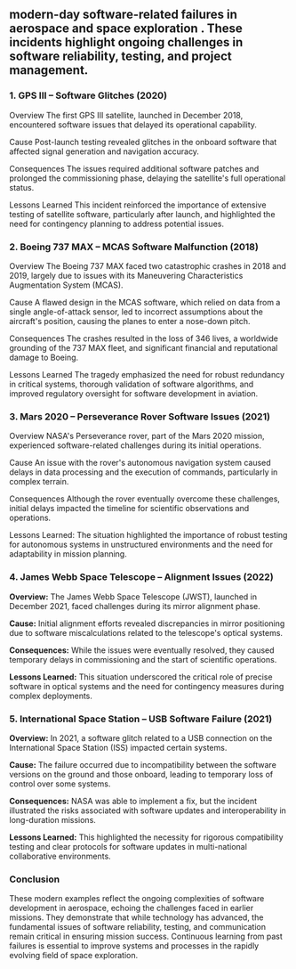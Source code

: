 ## modern-day software-related failures in aerospace and space exploration  . These incidents highlight ongoing challenges in software reliability, testing, and project management. 
  
### 1. GPS III – Software Glitches (2020) 
  
Overview 
The first GPS III satellite, launched in December 2018, encountered software issues that delayed its operational capability. 
  
Cause 
Post-launch testing revealed glitches in the onboard software that affected signal generation and navigation accuracy. 
  
Consequences 
The issues required additional software patches and prolonged the commissioning phase, delaying the satellite's full operational status. 
  
Lessons Learned 
This incident reinforced the importance of extensive testing of satellite software, particularly after launch, and highlighted the need for contingency planning to address potential issues. 
  
### 2. Boeing 737 MAX – MCAS Software Malfunction (2018) 
  
Overview 
The Boeing 737 MAX faced two catastrophic crashes in 2018 and 2019, largely due to issues with its Maneuvering Characteristics Augmentation System (MCAS). 
  
Cause 
A flawed design in the MCAS software, which relied on data from a single angle-of-attack sensor, led to incorrect assumptions about the aircraft's position, causing the planes to enter a nose-down pitch. 
  
Consequences 
The crashes resulted in the loss of 346 lives, a worldwide grounding of the 737 MAX fleet, and significant financial and reputational damage to Boeing. 
  
Lessons Learned 
The tragedy emphasized the need for robust redundancy in critical systems, thorough validation of software algorithms, and improved regulatory oversight for software development in aviation. 
  
### 3. Mars 2020 – Perseverance Rover Software Issues (2021)  
Overview 
NASA's Perseverance rover, part of the Mars 2020 mission, experienced software-related challenges during its initial operations. 
  
Cause 
An issue with the rover's autonomous navigation system caused delays in data processing and the execution of commands, particularly in complex terrain. 
  
Consequences 
Although the rover eventually overcome these challenges, initial delays impacted the timeline for scientific observations and operations. 
  
Lessons Learned: 
The situation highlighted the importance of robust testing for autonomous systems in unstructured environments and the need for adaptability in mission planning. 
  
### 4. **James Webb Space Telescope – Alignment Issues (2022)** 
  
**Overview:** 
The James Webb Space Telescope (JWST), launched in December 2021, faced challenges during its mirror alignment phase. 
  
**Cause:** 
Initial alignment efforts revealed discrepancies in mirror positioning due to software miscalculations related to the telescope's optical systems. 
  
**Consequences:** 
While the issues were eventually resolved, they caused temporary delays in commissioning and the start of scientific operations. 
  
**Lessons Learned:** 
This situation underscored the critical role of precise software in optical systems and the need for contingency measures during complex deployments. 
  
### 5. **International Space Station – USB Software Failure (2021)** 
  
**Overview:** 
In 2021, a software glitch related to a USB connection on the International Space Station (ISS) impacted certain systems. 
  
**Cause:** 
The failure occurred due to incompatibility between the software versions on the ground and those onboard, leading to temporary loss of control over some systems. 
  
**Consequences:** 
NASA was able to implement a fix, but the incident illustrated the risks associated with software updates and interoperability in long-duration missions. 
  
**Lessons Learned:** 
This highlighted the necessity for rigorous compatibility testing and clear protocols for software updates in multi-national collaborative environments. 
  
### Conclusion 
  
These modern examples reflect the ongoing complexities of software development in aerospace, echoing the challenges faced in earlier missions. They demonstrate that while technology has advanced, the fundamental issues of software reliability, testing, and communication remain critical in ensuring mission success. Continuous learning from past failures is essential to improve systems and processes in the rapidly evolving field of space exploration. 
 
 
